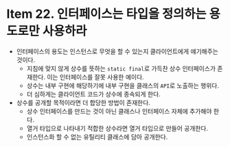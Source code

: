 # Item 22. 인터페이스는 타입을 정의하는 용도로만 사용하라

- 인터페이스의 용도는 인스턴스로 무엇을 할 수 있는지 클라이언트에게 얘기해주는 것이다.
  - 지침에 맞지 않게 상수를 뜻하는 `static final`로 가득찬 상수 인터페이스가 존재한다. 이는 인터페이스를 잘못 사용한 예이다.
  - 상수는 내부 구현에 해당하기에 내부 구현을 클래스의 `API`로 노출하는 행위다.
  - 더 심하게는 클라이언트 코드가 상수에 종속되게 한다.
- 상수를 공개할 목적이라면 더 합당한 방법이 존재한다.
  - 상수 인터페이스를 만드는 것이 아닌 클래스나 인터페이스 자체에 추가해야 한다.
  - 열거 타입으로 나타내기 적합한 상수라면 열거 타입으로 만들어 공개한다.
  - 인스턴스화 할 수 없는 유틸리티 클래스에 담아 공개한다.